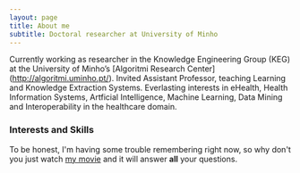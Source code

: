 ```yaml
---
layout: page
title: About me
subtitle: Doctoral researcher at University of Minho
---
```


Currently working as researcher in the Knowledge Engineering Group (KEG) at the University of Minho’s [Algoritmi Research Center] (http://algoritmi.uminho.pt/). Invited Assistant Professor, teaching Learning and Knowledge Extraction Systems. Everlasting interests in eHealth, Health Information Systems, Artficial Intelligence, Machine Learning, Data Mining and Interoperability in the healthcare domain.



### Interests and Skills

To be honest, I'm having some trouble remembering right now, so why don't you just watch [my movie](http://en.wikipedia.org/wiki/The_Princess_Bride_%28film%29) and it will answer **all** your questions.
